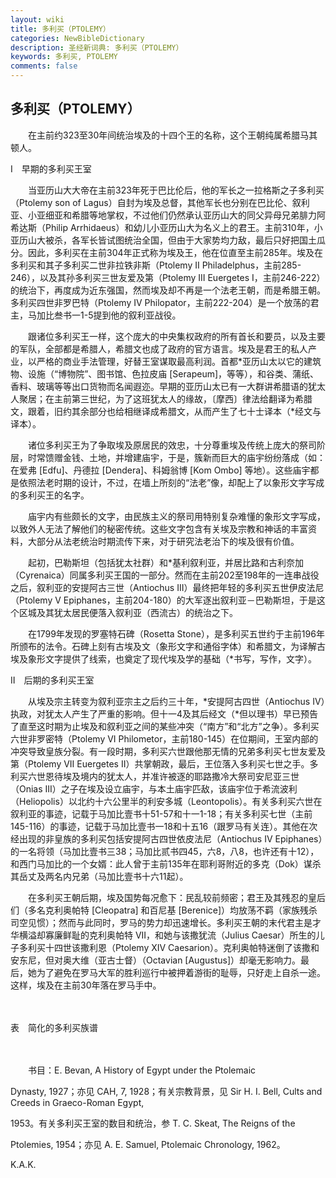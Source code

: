 ```yaml
---
layout: wiki
title: 多利买（PTOLEMY）
categories: NewBibleDictionary
description: 圣经新词典: 多利买（PTOLEMY）
keywords: 多利买, PTOLEMY
comments: false
---
```


## 多利买（PTOLEMY）

　　在主前约323至30年间统治埃及的十四个王的名称，这个王朝纯属希腊马其顿人。

Ⅰ　早期的多利买王室

　　当亚历山大大帝在主前323年死于巴比伦后，他的军长之一拉格斯之子多利买（Ptolemy son of Lagus）自封为埃及总督，其他军长也分别在巴比伦、叙利亚、小亚细亚和希腊等地掌权，不过他们仍然承认亚历山大的同父异母兄弟腓力阿希达斯（Philip Arrhidaeus）和幼儿小亚历山大为名义上的君王。主前310年，小亚历山大被杀，各军长皆试图统治全国，但由于大家势均力敌，最后只好把国土瓜分。因此，多利买在主前304年正式称为埃及王，他在位直至主前285年。埃及在多利买和其子多利买二世非拉铁非斯（Ptolemy II Philadelphus，主前285-246），以及其孙多利买三世友爱及第（Ptolemy III Euergetes I，主前246-222）的统治下，再度成为近东强国，然而埃及却不再是一个法老王朝，而是希腊王朝。多利买四世非罗巴特（Ptolemy IV Philopator，主前222-204）是一个放荡的君主，马加比叁书一1-5提到他的叙利亚战役。

　　跟诸位多利买王一样，这个庞大的中央集权政府的所有首长和要员，以及主要的军队，全部都是希腊人，希腊文也成了政府的官方语言。埃及是君王的私人产业，以严格的商业手法管理，好替王室谋取最高利润。首都*亚历山太以它的建筑物、设施（“博物院”、图书馆、色拉皮庙 [Serapeum]，等等），和谷类、蒲纸、香料、玻璃等等出口货物而名闻遐迩。早期的亚历山太已有一大群讲希腊语的犹太人聚居；在主前第三世纪，为了这班犹太人的缘故，〔摩西〕律法给翻译为希腊文，跟着，旧约其余部分也给相继译成希腊文，从而产生了七十士译本（*经文与译本）。

　　诸位多利买王为了争取埃及原居民的效忠，十分尊重埃及传统上庞大的祭司阶层，时常馈赠金钱、土地，并增建庙宇，于是，簇新而巨大的庙宇纷纷落成（如：在爱弗 [Edfu]、丹德拉 [Dendera]、科姆翁博 [Kom Ombo] 等地）。这些庙宇都是依照法老时期的设计，不过，在墙上所刻的“法老”像，却配上了以象形文字写成的多利买王的名字。

　　庙宇内有些颇长的文字，由民族主义的祭司用特别复杂难懂的象形文字写成，以致外人无法了解他们的秘密传统。这些文字包含有关埃及宗教和神话的丰富资料，大部分从法老统治时期流传下来，对于研究法老治下的埃及很有价值。

　　起初，巴勒斯坦（包括犹太社群）和*基利叙利亚，并居比路和古利奈加（Cyrenaica）同属多利买王国的一部分。然而在主前202至198年的一连串战役之后，叙利亚的安提阿古三世（Antiochus III）最终把年轻的多利买五世伊皮法尼（Ptolemy V Epiphanes，主前204-180）的大军逐出叙利亚－巴勒斯坦，于是这个区城及其犹太居民便落入叙利亚（西流古）的统治之下。

　　在1799年发现的罗塞特石碑（Rosetta Stone），是多利买五世约于主前196年所颁布的法令。石碑上刻有古埃及文（象形文字和通俗字体）和希腊文，为译解古埃及象形文字提供了线索，也奠定了现代埃及学的基础（*书写，写作，文字）。

Ⅱ　后期的多利买王室

　　从埃及宗主转变为叙利亚宗主之后约三十年，*安提阿古四世（Antiochus IV）执政，对犹太人产生了严重的影响。但十一4及其后经文（*但以理书）早已预告了直至这时期为止埃及和叙利亚之间的某些冲突（“南方”和“北方”之争）。多利买六世非罗密特（Ptolemy VI Philometor，主前180-145）在位期间，王室内部的冲突导致皇族分裂。有一段时期，多利买六世跟他那无情的兄弟多利买七世友爱及第（Ptolemy VII Euergetes II）共掌朝政，最后，王位落入多利买七世之手。多利买六世恩待埃及境内的犹太人，并准许被逐的耶路撒冷大祭司安尼亚三世（Onias III）之子在埃及设立庙宇，与本土庙宇匹敌，该庙宇位于希流波利（Heliopolis）以北约十六公里半的利安多城（Leontopolis）。有关多利买六世在叙利亚的事迹，记载于马加比壹书十51-57和十一1-18；有关多利买七世（主前145-116）的事迹，记载于马加比壹书一18和十五16（跟罗马有关连）。其他在次经出现的非皇族的多利买包括安提阿古四世依皮法尼（Antiochus IV Epiphanes）的一名将领（马加比壹书三38；马加比贰书四45，六8，八8，也许还有十12），和西门马加比的一个女婿：此人曾于主前135年在耶利哥附近的多克（Dok）谋杀其岳丈及两名内兄弟（马加比壹书十六11起）。

　　在多利买王朝后期，埃及国势每况愈下：民乱较前频密；君王及其残忍的皇后们（多名克利奥帕特 [Cleopatra] 和百尼基 [Berenice]）均放荡不羁（家族残杀司空见惯）；然而与此同时，罗马的势力却迅速增长。多利买王朝的末代君主是才华横溢却寡廉鲜耻的克利奥帕特 VII，和她与该撒犹流（Julius Caesar）所生的儿子多利买十四世该撒利恩（Ptolemy XIV Caesarion）。克利奥帕特迷倒了该撒和安东尼，但对奥大维（亚古士督）（Octavian [Augustus]）却毫无影响力。最后，她为了避免在罗马大军的胜利巡行中被押着游街的耻辱，只好走上自杀一途。这样，埃及在主前30年落在罗马手中。

　





表　简化的多利买族谱

　

　　书目：E. Bevan, A History of Egypt under the Ptolemaic

Dynasty, 1927；亦见 CAH, 7, 1928；有关宗教背景，见 Sir H. I. Bell, Cults and Creeds in Graeco-Roman Egypt,

1953。有关多利买王室的数目和统治，参 T. C. Skeat, The Reigns of the

Ptolemies, 1954；亦见 A. E. Samuel, Ptolemaic Chronology, 1962。

K.A.K.








